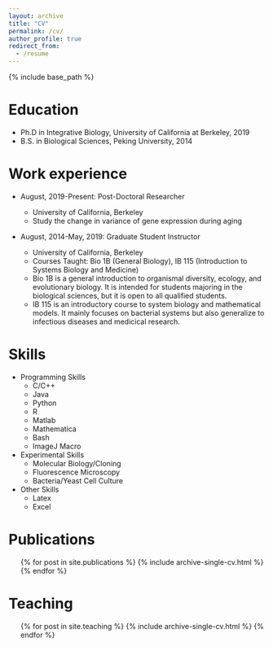 ```yaml
---
layout: archive
title: "CV"
permalink: /cv/
author_profile: true
redirect_from:
  - /resume
---
```


{% include base_path %}

Education
======
* Ph.D in Integrative Biology, University of California at Berkeley, 2019
* B.S. in Biological Sciences, Peking University, 2014

Work experience
======
* August, 2019-Present: Post-Doctoral Researcher
  * University of California, Berkeley
  * Study the change in variance of gene expression during aging

* August, 2014-May, 2019: Graduate Student Instructor
  * University of California, Berkeley
  * Courses Taught: Bio 1B (General Biology), IB 115 (Introduction to Systems Biology and Medicine)
  * Bio 1B is a general introduction to organismal diversity, ecology, and evolutionary biology. It is intended for students majoring in the biological sciences, but it is open to all qualified students.
  * IB 115 is an introductory course to system biology and mathematical models. It mainly focuses on bacterial systems but also generalize to infectious diseases and medicical research.
  
Skills
======
* Programming Skills
  * C/C++
  * Java
  * Python
  * R
  * Matlab
  * Mathematica
  * Bash
  * ImageJ Macro
* Experimental Skills
  * Molecular Biology/Cloning
  * Fluorescence Microscopy
  * Bacteria/Yeast Cell Culture
* Other Skills
  * Latex
  * Excel

Publications
======
  <ul>{% for post in site.publications %}
    {% include archive-single-cv.html %}
  {% endfor %}</ul>

Teaching
======
  <ul>{% for post in site.teaching %}
    {% include archive-single-cv.html %}
  {% endfor %}</ul>
